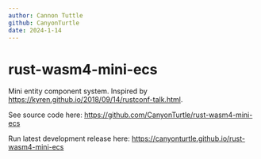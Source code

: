 ```yaml
---
author: Cannon Tuttle
github: CanyonTurtle
date: 2024-1-14
---
```


# rust-wasm4-mini-ecs

Mini entity component system. Inspired by <https://kyren.github.io/2018/09/14/rustconf-talk.html>.

See source code here: <https://github.com/CanyonTurtle/rust-wasm4-mini-ecs>

Run latest development release here: <https://canyonturtle.github.io/rust-wasm4-mini-ecs>

